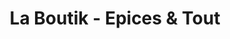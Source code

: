 ---
title: "La Boutik - Epices & Tout"
url: /lorgues/la-boutik-epices-et-tout/
shop: supermarché
---